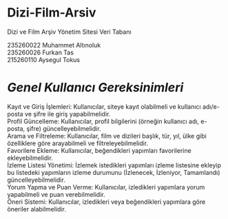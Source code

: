 # Dizi-Film-Arsiv
Dizi ve Film Arşiv Yönetim Sitesi Veri Tabanı  

235260022 Muhammet Altınoluk  
235260026 Furkan Tas  
215260110 Aysegul Tokus  



      
# *Genel Kullanıcı Gereksinimleri*  

Kayıt ve Giriş İşlemleri: Kullanıcılar, siteye kayıt olabilmeli ve kullanıcı adı/e-posta ve şifre ile giriş yapabilmelidir.  
Profil Güncelleme: Kullanıcılar, profil bilgilerini (örneğin kullanıcı adı, e-posta, şifre) güncelleyebilmelidir.  
Arama ve Filtreleme: Kullanıcılar, film ve dizileri başlık, tür, yıl, ülke gibi özelliklere göre arayabilmeli ve filtreleyebilmelidir.  
Favorilere Ekleme: Kullanıcılar, beğendikleri yapımları favorilerine ekleyebilmelidir.  
İzleme Listesi Yönetimi: İzlemek istedikleri yapımları izleme listesine ekleyip bu listedeki yapımların izleme durumunu (İzlenecek, İzleniyor, Tamamlandı) güncelleyebilmelidir.  
Yorum Yapma ve Puan Verme: Kullanıcılar, izledikleri yapımlara yorum yapabilmeli ve puan verebilmelidir.  
Öneri Sistemi: Kullanıcılar, izledikleri veya beğendikleri yapımlara göre öneriler alabilmelidir.







